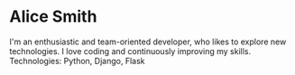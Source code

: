 # Alice Smith

I'm an enthusiastic and team-oriented developer, who likes to explore new technologies. I love coding and continuously improving my skills.
Technologies: Python, Django, Flask
